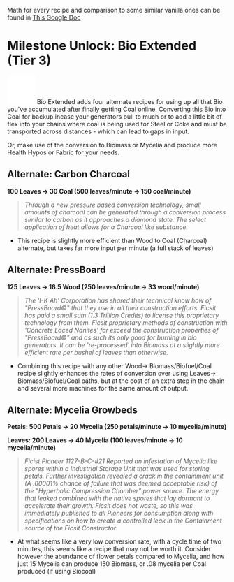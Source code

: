 Math for every recipe and comparison to some similar vanilla ones can be found in [This Google Doc](https://docs.google.com/spreadsheets/d/1krURGQTr8L-07p3pZYBzB6UTLPTEm4AYBoCizX3Goj4/edit?usp=sharing)

# Milestone Unlock: Bio Extended (Tier 3)

![Bio Extended](img/bio_extended.png) Bio Extended adds four alternate recipes for using up all that Bio you've accumulated after finally getting Coal online. Converting this Bio into Coal for backup incase your generators pull to much or to add a little bit of flex into your chains where coal is being used for Steel or Coke and must be transported across distances - which can lead to gaps in input.

Or, make use of the conversion to Biomass or Mycelia and produce more Health Hypos or Fabric for your needs.

## **Alternate: Carbon Charcoal**

**100 Leaves -> 30 Coal (500 leaves/minute -> 150 coal/minute)**

> *Through a new pressure based conversion technology, small amounts of charcoal can be generated through a conversion process similar to carbon as it approaches a diamond state. The select application of heat allows for a Charcoal like substance.*
	
* This recipe is slightly more efficient than Wood to Coal (Charcoal) alternate, but takes far more input per minute (a full stack of leaves)
	
## **Alternate: PressBoard** 

**125 Leaves -> 16.5 Wood (250 leaves/minute -> 33 wood/minute)**
> *The 'I-K Ah' Corporation has shared their technical know how of "PressBoard©" that they use in all their construction efforts. Ficsit has paid a small sum (1.3 Trillion Credits) to license this proprietary technology from them. Ficsit proprietary methods of construction with 'Concrete Laced Nanites' far exceed the construction properties of "PressBoard©" and as such its only good for burning in bio generators. It can be 're-processed' into Biomass at a slightly more efficient rate per bushel of leaves than otherwise.*

* Combining this recipe with any other Wood-> Biomass/Biofuel/Coal recipe slightly enhances the rates of conversion over using Leaves-> Biomass/Biofuel/Coal paths, but at the cost of an extra step in the chain and several more machines for the same amount of output.
	
## **Alternate: Mycelia Growbeds** 

**Petals: 500 Petals -> 20 Mycelia (250  petals/minute -> 10 mycelia/minute)**

**Leaves: 200 Leaves -> 40 Mycelia (100 leaves/minute -> 10 mycelia/minute)**

> *Ficist Pioneer 1127-B-C-#21 Reported an infestation of Mycelia like spores within a Industrial Storage Unit that was used for storing petals. Further investigation revealed a crack in the containment unit (A .00001% chance of failure that was deemed acceptable risk) of the "Hyperbolic Compression Chamber" power source. The energy that leaked combined with the native spores that lay dormant to accelerate their growth. Ficsit does not waste, so this was immediately published to all Pioneers for consumption along with specifications on how to create a controlled leak in the Containment source of the Ficsit Constructor.*

* At what seems like a very low conversion rate, with a cycle time of two minutes, this seems like a recipe that may not be worth it. Consider however the abundance of flower petals compared to Mycelia, and how just 15 Mycelia can produce 150 Biomass, or .08 mycelia per Coal produced (if using Biocoal)
